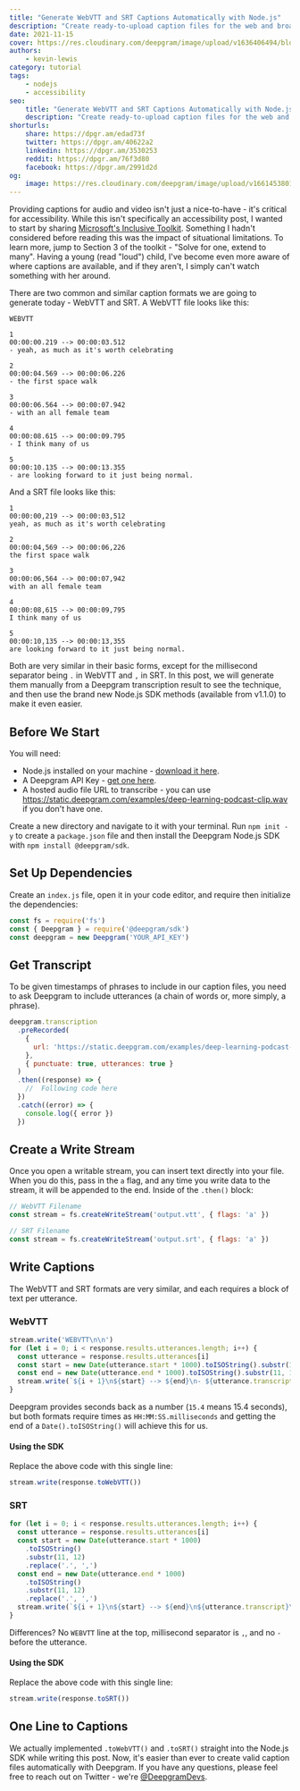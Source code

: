 ```yaml
---
title: "Generate WebVTT and SRT Captions Automatically with Node.js"
description: "Create ready-to-upload caption files for the web and broadcast."
date: 2021-11-15
cover: https://res.cloudinary.com/deepgram/image/upload/v1636406494/blog/2021/11/generate-webvtt-srt-captions-nodejs/Generate-WebVTT-SRT-Captions-w-Nodejs%402x.jpg
authors:
    - kevin-lewis
category: tutorial
tags:
    - nodejs
    - accessibility
seo:
    title: "Generate WebVTT and SRT Captions Automatically with Node.js"
    description: "Create ready-to-upload caption files for the web and broadcast."
shorturls:
    share: https://dpgr.am/edad73f
    twitter: https://dpgr.am/40622a2
    linkedin: https://dpgr.am/3530253
    reddit: https://dpgr.am/76f3d80
    facebook: https://dpgr.am/2991d2d
og:
    image: https://res.cloudinary.com/deepgram/image/upload/v1661453801/blog/generate-webvtt-srt-captions-nodejs/ograph.png
---
```


Providing captions for audio and video isn't just a nice-to-have - it's critical for accessibility. While this isn't specifically an accessibility post, I wanted to start by sharing [Microsoft's Inclusive Toolkit](https://www.microsoft.com/design/inclusive/). Something I hadn't considered before reading this was the impact of situational limitations. To learn more, jump to Section 3 of the toolkit - "Solve for one, extend to many". Having a young (read "loud") child, I've become even more aware of where captions are available, and if they aren't, I simply can't watch something with her around.

There are two common and similar caption formats we are going to generate today - WebVTT and SRT. A WebVTT file looks like this:

    WEBVTT

    1
    00:00:00.219 --> 00:00:03.512
    - yeah, as much as it's worth celebrating

    2
    00:00:04.569 --> 00:00:06.226
    - the first space walk

    3
    00:00:06.564 --> 00:00:07.942
    - with an all female team

    4
    00:00:08.615 --> 00:00:09.795
    - I think many of us

    5
    00:00:10.135 --> 00:00:13.355
    - are looking forward to it just being normal.

And a SRT file looks like this:

    1
    00:00:00,219 --> 00:00:03,512
    yeah, as much as it's worth celebrating

    2
    00:00:04,569 --> 00:00:06,226
    the first space walk

    3
    00:00:06,564 --> 00:00:07,942
    with an all female team

    4
    00:00:08,615 --> 00:00:09,795
    I think many of us

    5
    00:00:10,135 --> 00:00:13,355
    are looking forward to it just being normal.

Both are very similar in their basic forms, except for the millisecond separator being `.` in WebVTT and `,` in SRT. In this post, we will generate them manually from a Deepgram transcription result to see the technique, and then use the brand new Node.js SDK methods (available from v1.1.0) to make it even easier.

## Before We Start

You will need:

*   Node.js installed on your machine - [download it here](https://nodejs.org/en/).
*   A Deepgram API Key - [get one here](https://console.deepgram.com/signup?jump=keys).
*   A hosted audio file URL to transcribe - you can use https://static.deepgram.com/examples/deep-learning-podcast-clip.wav if you don't have one.

Create a new directory and navigate to it with your terminal. Run `npm init -y` to create a `package.json` file and then install the Deepgram Node.js SDK with `npm install @deepgram/sdk`.

## Set Up Dependencies

Create an `index.js` file, open it in your code editor, and require then initialize the dependencies:

```js
const fs = require('fs')
const { Deepgram } = require('@deepgram/sdk')
const deepgram = new Deepgram('YOUR_API_KEY')
```

## Get Transcript

To be given timestamps of phrases to include in our caption files, you need to ask Deepgram to include utterances (a chain of words or, more simply, a phrase).

```js
deepgram.transcription
  .preRecorded(
    {
      url: 'https://static.deepgram.com/examples/deep-learning-podcast-clip.wav',
    },
    { punctuate: true, utterances: true }
  )
  .then((response) => {
    //  Following code here
  })
  .catch((error) => {
    console.log({ error })
  })
```

## Create a Write Stream

Once you open a writable stream, you can insert text directly into your file. When you do this, pass in the `a` flag, and any time you write data to the stream, it will be appended to the end. Inside of the `.then()` block:

```js
// WebVTT Filename
const stream = fs.createWriteStream('output.vtt', { flags: 'a' })

// SRT Filename
const stream = fs.createWriteStream('output.srt', { flags: 'a' })
```

## Write Captions

The WebVTT and SRT formats are very similar, and each requires a block of text per utterance.

### WebVTT

```js
stream.write('WEBVTT\n\n')
for (let i = 0; i < response.results.utterances.length; i++) {
  const utterance = response.results.utterances[i]
  const start = new Date(utterance.start * 1000).toISOString().substr(11, 12)
  const end = new Date(utterance.end * 1000).toISOString().substr(11, 12)
  stream.write(`${i + 1}\n${start} --> ${end}\n- ${utterance.transcript}\n\n`)
}
```

Deepgram provides seconds back as a number (`15.4` means 15.4 seconds), but both formats require times as `HH:MM:SS.milliseconds` and getting the end of a `Date().toISOString()` will achieve this for us.

#### Using the SDK

Replace the above code with this single line:

```js
stream.write(response.toWebVTT())
```

### SRT

```js
for (let i = 0; i < response.results.utterances.length; i++) {
  const utterance = response.results.utterances[i]
  const start = new Date(utterance.start * 1000)
    .toISOString()
    .substr(11, 12)
    .replace('.', ',')
  const end = new Date(utterance.end * 1000)
    .toISOString()
    .substr(11, 12)
    .replace('.', ',')
  stream.write(`${i + 1}\n${start} --> ${end}\n${utterance.transcript}\n\n`)
}
```

Differences? No `WEBVTT` line at the top, millisecond separator is `,`, and no `-` before the utterance.

#### Using the SDK

Replace the above code with this single line:

```js
stream.write(response.toSRT())
```

## One Line to Captions

We actually implemented `.toWebVTT()` and `.toSRT()` straight into the Node.js SDK while writing this post. Now, it's easier than ever to create valid caption files automatically with Deepgram. If you have any questions, please feel free to reach out on Twitter - we're [@DeepgramDevs](https://twitter.com/DeepgramDevs).

        